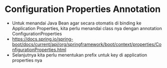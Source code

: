 # Configuration Properties Annotation
* Untuk menandai Java Bean agar secara otomatis di binding ke Application Properties, kita perlu menandai class nya dengan annotation ConfigurationProperties
* https://docs.spring.io/spring-boot/docs/current/api/org/springframework/boot/context/properties/ConfigurationProperties.html 
* Selanjutnya kita perlu menentukan prefix untuk key di application properties nya
